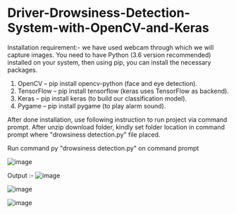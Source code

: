 # Driver-Drowsiness-Detection-System-with-OpenCV-and-Keras
Installation requirement:-
we have used webcam through which we will capture images. You need to have Python (3.6 version recommended) installed on your system,
then using pip, you can install the necessary packages.

1) OpenCV – pip install opencv-python (face and eye detection).
2) TensorFlow – pip install tensorflow (keras uses TensorFlow as backend).
3) Keras – pip install keras (to build our classification model).
4) Pygame – pip install pygame (to play alarm sound).

After done installation, use following instruction to run project via command prompt. After unzip download folder, kindly set folder location in command prompt 
where "drowsiness detection.py" file placed.

Run command py "drowsiness detection.py" on command prompt

![image](https://user-images.githubusercontent.com/38377027/128130824-37cb511e-72b5-4726-b170-ad1c2fa42503.png)

Output :- 
![image](https://user-images.githubusercontent.com/38377027/128130862-fdc344f9-04d0-471f-aff6-84f756ad561c.png)

![image](https://user-images.githubusercontent.com/38377027/128130890-d95b2976-8236-4aad-a525-88ed0d48838e.png)

![image](https://user-images.githubusercontent.com/38377027/128130908-0322095c-3b12-4407-985b-275d175ab5aa.png)


